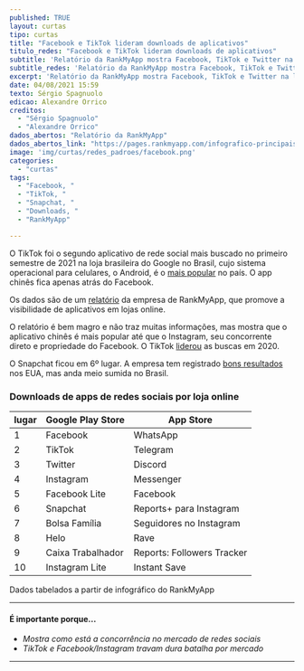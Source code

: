 ```yaml
---
published: TRUE
layout: curtas
tipo: curtas
title: "Facebook e TikTok lideram downloads de aplicativos"
titulo_redes: "Facebook e TikTok lideram downloads de aplicativos"
subtitle: 'Relatório da RankMyApp mostra Facebook, TikTok e Twitter na liderança na loja do Google. Snapchat fica em 6º lugar.'
subtitle_redes: 'Relatório da RankMyApp mostra Facebook, TikTok e Twitter na liderança na loja do Google. Snapchat fica em 6º lugar.'
excerpt: 'Relatório da RankMyApp mostra Facebook, TikTok e Twitter na liderança na loja do Google. Snapchat fica em 6º lugar.'
date: 04/08/2021 15:59
texto: Sérgio Spagnuolo
edicao: Alexandre Orrico
creditos:
  - "Sérgio Spagnuolo"
  - "Alexandre Orrico"
dados_abertos: "Relatório da RankMyApp"
dados_abertos_link: "https://pages.rankmyapp.com/infografico-principais-apps-de-2021-1-semestre"
image: 'img/curtas/redes_padroes/facebook.png'
categories:
  - "curtas"
tags:
  - "Facebook, "
  - "TikTok, "
  - "Snapchat, "
  - "Downloads, "
  - "RankMyApp"

---
```


O TikTok foi o segundo aplicativo de rede social mais buscado no primeiro semestre de 2021 na loja brasileira do Google no Brasil, cujo sistema operacional para celulares, o Android, é o [mais popular](https://www.teleco.com.br/sist_operacional.asp) no país. O app chinês fica apenas atrás do Facebook.

Os dados são de um [relatório](https://pages.rankmyapp.com/infografico-principais-apps-de-2021-1-semestre) da empresa de RankMyApp, que promove a visibilidade de aplicativos em lojas online. 

O relatório é bem magro e não traz muitas informações, mas mostra que o aplicativo chinês é mais popular até que o Instagram, seu concorrente direto e propriedade do Facebook. O TikTok [liderou](https://pages.rankmyapp.com/infografico-top-apps-2020) as buscas em 2020.

O Snapchat ficou em 6º lugar. A empresa tem registrado [bons resultados](https://www.forbes.com/sites/abrambrown/2021/07/23/we-left-snapchat-for-dead-instead-its-thriving/?sh=140772c73445) nos EUA, mas anda meio sumida no Brasil.

### Downloads de apps de redes sociais por loja online

| lugar | Google Play Store | App Store                  |
|-------|-------------------|----------------------------|
| 1     | Facebook          | WhatsApp                   |
| 2     | TikTok            | Telegram                   |
| 3     | Twitter           | Discord                    |
| 4     | Instagram         | Messenger                  |
| 5     | Facebook Lite     | Facebook                   |
| 6     | Snapchat          | Reports+ para Instagram    |
| 7     | Bolsa Família     | Seguidores no Instagram    |
| 8     | Helo              | Rave                       |
| 9     | Caixa Trabalhador | Reports: Followers Tracker |
| 10    | Instagram Lite    | Instant Save               |

<figcaption>
Dados tabelados a partir de infográfico do RankMyApp
</figcaption>



---

#### É importante porque...

- *Mostra como está a concorrência no mercado de redes sociais*
- *TikTok e Facebook/Instagram travam dura batalha por mercado*

---

